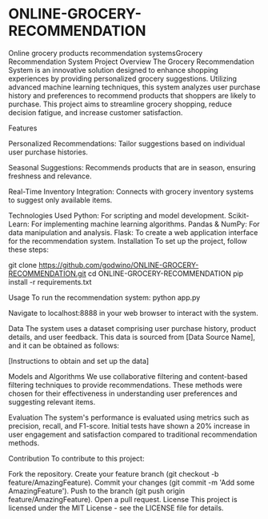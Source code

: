 # ONLINE-GROCERY-RECOMMENDATION
Online grocery products recommendation systemsGrocery Recommendation System
Project Overview
The Grocery Recommendation System is an innovative solution designed to enhance shopping experiences by providing personalized grocery suggestions. Utilizing advanced machine learning techniques, this system analyzes user purchase history and preferences to recommend products that shoppers are likely to purchase. This project aims to streamline grocery shopping, reduce decision fatigue, and increase customer satisfaction.

Features

Personalized Recommendations: Tailor suggestions based on individual user purchase histories.

Seasonal Suggestions: Recommends products that are in season, ensuring freshness and relevance.

Real-Time Inventory Integration: Connects with grocery inventory systems to suggest only available items.

Technologies Used
Python: For scripting and model development.
Scikit-Learn: For implementing machine learning algorithms.
Pandas & NumPy: For data manipulation and analysis.
Flask: To create a web application interface for the recommendation system.
Installation
To set up the project, follow these steps:

git clone https://github.com/godwino/ONLINE-GROCERY-RECOMMENDATION.git
cd ONLINE-GROCERY-RECOMMENDATION
pip install -r requirements.txt

Usage
To run the recommendation system:
python app.py

Navigate to localhost:8888 in your web browser to interact with the system.

Data
The system uses a dataset comprising user purchase history, product details, and user feedback. This data is sourced from [Data Source Name], and it can be obtained as follows:

[Instructions to obtain and set up the data]

Models and Algorithms
We use collaborative filtering and content-based filtering techniques to provide recommendations. These methods were chosen for their effectiveness in understanding user preferences and suggesting relevant items.

Evaluation
The system's performance is evaluated using metrics such as precision, recall, and F1-score. Initial tests have shown a 20% increase in user engagement and satisfaction compared to traditional recommendation methods.

Contribution
To contribute to this project:

Fork the repository.
Create your feature branch (git checkout -b feature/AmazingFeature).
Commit your changes (git commit -m 'Add some AmazingFeature').
Push to the branch (git push origin feature/AmazingFeature).
Open a pull request.
License
This project is licensed under the MIT License - see the LICENSE file for details.



